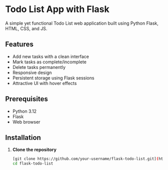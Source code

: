 # Todo List App with Flask

A simple yet functional Todo List web application built using Python Flask, HTML, CSS, and JS.

## Features

- Add new tasks with a clean interface
- Mark tasks as complete/incomplete
- Delete tasks permanently
- Responsive design
- Persistent storage using Flask sessions
- Attractive UI with hover effects

## Prerequisites

- Python 3.12
- Flask
- Web browser

## Installation

1. **Clone the repository**
   ```bash
   [git clone https://github.com/your-username/flask-todo-list.git](https://github.com/mahammadnur/Todo_List-Flask.git)
   cd flask-todo-list
